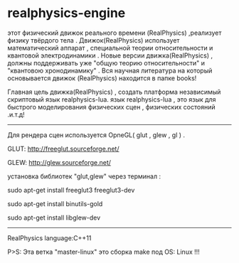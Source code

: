 # realphysics-engine
этот физический движок реального времени (RealPhysics) ,реализует физику твёрдого тела .
Движок(RealPhysics) использует математический аппарат , специальной теории относительности и квантовой электродинамики .
Новые версии движка(RealPhysics) ,  должны поддерживать уже "общую теорию относительности" и "квантовою хронодинамику" .
Вся научная литература на который основывается движок (RealPhysics) находится в папке books!

   Главная цель движка(RealPhysics) , создать платформа независимый скриптовый язык realphysics-lua.
 язык realphysics-lua , это язык  для быстрого моделирования физических сцен , физических состояний .и.т.д!
 
 
 ------------------------------------------------
 
 Для рендера сцен используется OpneGL( glut , glew , gl ) .
 
 GLUT: http://freeglut.sourceforge.net/
 
 GLEW: http://glew.sourceforge.net/





  установка библиотек "glut,glew" через терминал :
  
  sudo apt-get install freeglut3 freeglut3-dev
  
  sudo apt-get install binutils-gold
  
  sudo apt-get install libglew-dev  

 
 ------------------------------------------------
 
 
 
 
RealPhysics language:C++11

P>S: Эта ветка "master-linux" это сборка make под OS: Linux !!!
